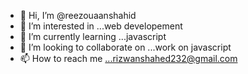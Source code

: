 - 👋 Hi, I’m @reezouaanshahid
- 👀 I’m interested in ...web developement
- 🌱 I’m currently learning ...javascript
- 💞️ I’m looking to collaborate on ...work on javascript
- 📫 How to reach me ...rizwanshahed232@gmail.com

<!---
reezouaanshahid/reezouaanshahid is a ✨ special ✨ repository because its `README.md` (this file) appears on your GitHub profile.
You can click the Preview link to take a look at your changes.
--->
